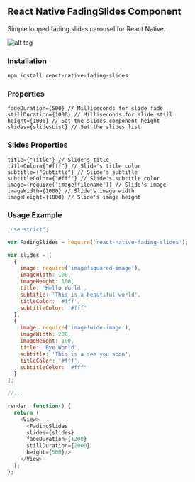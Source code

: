 ## React Native FadingSlides Component

Simple looped fading slides carousel for React Native.

![alt tag](http://i.giphy.com/l41lR24WgEwYTaHzW.gif)

### Installation

```bash
npm install react-native-fading-slides
```

### Properties

```
fadeDuration={500} // Milliseconds for slide fade
stillDuration={1000} // Milliseconds for slide still
height={1000} // Set the slides component height
slides={slidesList} // Set the slides list
```

### Slides Properties

```
title={"Title"} // Slide's title
titleColor={"#fff"} // Slide's title color
subtitle={"Subtitle"} // Slide's subtitle
subtitleColor={"#fff"} // Slide's subtitle color
image={require('image!filename')} // Slide's image
imageWidth={1000} // Slide's image width
imageHeight={1000} // Slide's image height
```

### Usage Example

```javascript
'use strict';

var FadingSlides = require('react-native-fading-slides');

var slides = [
  {
    image: require('image!squared-image'),
    imageWidth: 100,
    imageHeight: 100,
    title: 'Hello World',
    subtitle: 'This is a beautiful world',
    titleColor: '#fff',
    subtitleColor: '#fff'
  },
  {
    image: require('image!wide-image'),
    imageWidth: 200,
    imageHeight: 100,
    title: 'Bye World',
    subtitle: 'This is a see you soon',
    titleColor: '#fff',
    subtitleColor: '#fff'
  }
];

//...

render: function() {
  return (
    <View>
      <FadingSlides
      slides={slides}
      fadeDuration={1200}
      stillDuration={2000}
      height={500}/>
    </View>
  );
};
```
